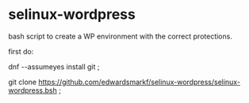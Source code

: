 # selinux-wordpress

bash script to create a WP environment with the correct protections.

first do:

dnf  --assumeyes  install git  ;

git clone https://github.com/edwardsmarkf/selinux-wordpress/selinux-wordpress.bsh ;

